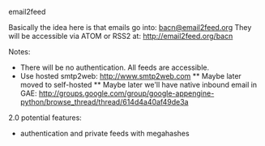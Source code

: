 email2feed

Basically the idea here is that emails go into:
    bacn@email2feed.org
They will be accessible via ATOM or RSS2 at:
    http://email2feed.org/bacn

Notes:
 * There will be no authentication. All feeds are accessible.
 * Use hosted smtp2web: http://www.smtp2web.com
 ** Maybe later moved to self-hosted
 ** Maybe later we'll have native inbound email in GAE: http://groups.google.com/group/google-appengine-python/browse_thread/thread/614d4a40af49de3a

2.0 potential features:
* authentication and private feeds with megahashes 
 
 